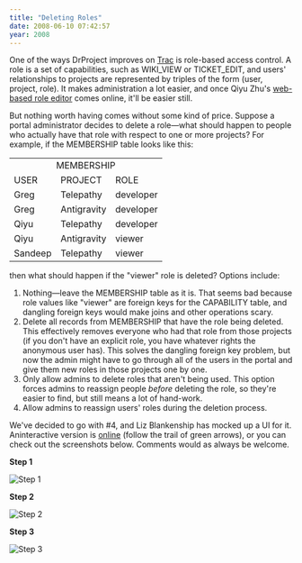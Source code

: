 ```yaml
---
title: "Deleting Roles"
date: 2008-06-10 07:42:57
year: 2008
---
```

One of the ways DrProject improves on <a href="http://trac.edgewall.org">Trac</a> is role-based access control. A role is a set of capabilities, such as WIKI_VIEW or TICKET_EDIT, and users' relationships to projects are represented by triples of the form (user, project, role). It makes administration a lot easier, and once Qiyu Zhu's <a href="http://qzdrproject.wordpress.com/">web-based role editor</a> comes online, it'll be easier still.

But nothing worth having comes without some kind of price. Suppose a portal administrator decides to delete a role—what should happen to people who actually have that role with respect to one or more projects? For example, if the MEMBERSHIP table looks like this:
<table class="centered">
<tr>
<td colspan="3" align="center">MEMBERSHIP</td>
</tr>
<tr>
<td>USER</td>
<td>PROJECT</td>
<td>ROLE</td>
</tr>
<tr>
<td>Greg</td>
<td>Telepathy</td>
<td>developer</td>
</tr>
<tr>
<td>Greg</td>
<td>Antigravity</td>
<td>developer</td>
</tr>
<tr>
<td>Qiyu</td>
<td>Telepathy</td>
<td>developer</td>
</tr>
<tr>
<td>Qiyu</td>
<td>Antigravity</td>
<td>viewer</td>
</tr>
<tr>
<td>Sandeep</td>
<td>Telepathy</td>
<td>viewer</td>
</tr>
</table>
then what should happen if the "viewer" role is deleted?  Options include:
<ol>
  <li>Nothing—leave the MEMBERSHIP table as it is. That seems bad because role values like "viewer" are foreign keys for the CAPABILITY table, and dangling foreign keys would make joins and other operations scary.</li>
  <li>Delete all records from MEMBERSHIP that have the role being deleted. This effectively removes everyone who had that role from those projects (if you don't have an explicit role, you have whatever rights the anonymous user has). This solves the dangling foreign key problem, but now the admin might have to go through all of the users in the portal and give them new roles in those projects one by one.</li>
  <li>Only allow admins to delete roles that aren't being used. This option forces admins to reassign people <em>before</em> deleting the role, so they're easier to find, but still means a lot of hand-work.</li>
  <li>Allow admins to reassign users' roles during the deletion process.</li>
</ol>
We've decided to go with #4, and Liz Blankenship has mocked up a UI for it. Aninteractive version is <a href="http://lizblankenship.com/drproject/admin_panelv3/Configure_roles.html">online</a> (follow the trail of green arrows), or you can check out the screenshots below. Comments would as always be welcome.

<strong>Step 1</strong>

<img src="{{'/files/2008/06/step1.png' | relative_url}}" alt="Step 1" class="centered">

<strong>Step 2</strong>

<img src="{{'/files/2008/06/step2.png' | relative_url}}" alt="Step 2" class="centered">

<strong>Step 3</strong>

<img src="{{'/files/2008/06/step3.png' | relative_url}}" alt="Step 3" class="centered">
